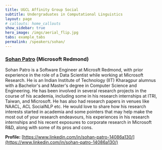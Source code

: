 ```yaml
---
title: UGCL Affinity Group Social
subtitle: Undergraduates in Computational Linguistics
layout: page
# callouts: home_callouts
show_sidebar: true
hero_image: /imgs/aerial_flip.jpg
tabs: example_tabs
permalink: /speakers/sohan/
---
```


### [Sohan Patro](https://www.linkedin.com/in/sohan-patro-14086a130/) (Microsoft Redmond)

Sohan Patro is a Software Engineer at Microsft Redmond, with prior experience in the role of a Data Scientist while working at Microsoft Research. He is an Indian Institute of Technology (IIT) Kharagpur alumnus with a Bachelor's and Master's degree in Computer Science and Engineering. He has been involved in several research projects in the course of his academia, including some in his research internships at ITRI, Taiwan, and Microsoft. He has also had research papers in venues like NAACL, ACL SocialNLP etc. He would love to share how his research interests started in academia and some pointers that may help make the most out of your research endeavours, his experiences in his research internships and his recent exposures to corporate research in Microsoft R&D, along with some of its pros and cons.

**Profile:** [https://www.linkedin.com/in/sohan-patro-14086a130/](https://www.linkedin.com/in/sohan-patro-14086a130/)